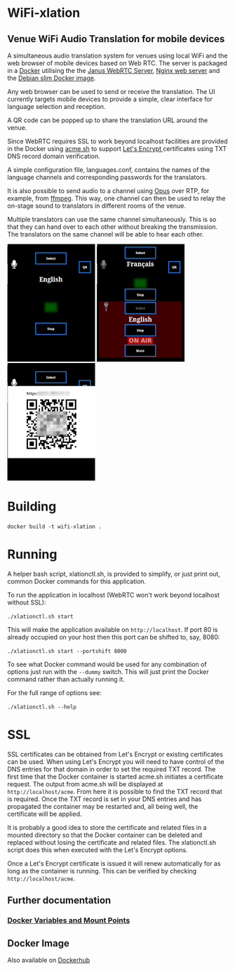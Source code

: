 # WiFi-xlation
## Venue WiFi Audio Translation for mobile devices
A simultaneous audio translation system for venues using local WiFi and the web browser of mobile devices based on Web RTC. The server is packaged in a [Docker](https://www.docker.com/) utilising the the [Janus WebRTC Server](https://github.com/meetecho/janus-gateway), [Nginx web server](https://www.nginx.com/) and the [Debian slim Docker image](https://hub.docker.com/_/debian).

Any web browser can be used to send or receive the translation. The UI currently targets mobile devices to provide a simple, clear interface for language selection and reception.

A QR code can be popped up to share the translation URL around the venue.

Since WebRTC requires SSL to work beyond localhost facilities are provided in the Docker using [acme.sh](https://github.com/acmesh-official/acme.sh) to support [Let's Encrypt ](https://letsencrypt.org/) certificates using TXT DNS record domain verification.

A simple configuration file, languages.conf, contains the names of the language channels and corresponding passwords for the translators.

It is also possible to send audio to a channel using [Opus](https://opus-codec.org/) over RTP, for example, from [ffmpeg](https://ffmpeg.org/). This way, one channel can then be used to relay the on-stage sound to translators in different rooms of the venue.

Multiple translators can use the same channel simultaneously. This is so that they can hand over to each other without breaking the transmission. The translators on the same channel will be able to hear each other.

![](src/doc/img/rx.png) ![](src/doc/img/tx.png) ![](src/doc/img/qr.png)


# Building

`docker build -t wifi-xlation .`


# Running

A helper bash script, xlationctl.sh, is provided to simplify, or just print out, common Docker commands for this application.

To run the application in localhost (WebRTC won't work beyond localhost without SSL):

`./xlationctl.sh start`

This will make the application available on `http://localhost`. If port 80 is already occupied on your host then this port can be shifted to, say, 8080:

`./xlationctl.sh start --portshift 8000`

To see what Docker command would be used for any combination of options just run with the `--dummy` switch. This will just print the Docker command rather than actually running it.

For the full range of options see:

`./xlationctl.sh --help`

# SSL
SSL certificates can be obtained from Let's Encrypt or existing certificates can be used. When using Let's Encrypt you will need to have control of the DNS entries for that domain in order to set the required TXT record. The first time that the Docker container is started acme.sh initiates a certificate request. The output from acme.sh will be displayed at `http://localhost/acme`. From here it is possible to find the TXT record that is required. Once the TXT record is set in your DNS entries and has propagated the container may be restarted and, all being well, the certificate will be applied.

It is probably a good idea to store the certificate and related files in a mounted directory so that the Docker container can be deleted and replaced without losing the certificate and related files. The xlationctl.sh script does this when executed with the Let's Encrypt options.

Once a Let's Encrypt certificate is issued it will renew automatically for as long as the container is running. This can be verified by checking `http://localhost/acme`.

## Further documentation

### [Docker Variables and Mount Points](src/doc/Docker%20variables%20and%20mount%20points.md)

## Docker Image
Also available on [Dockerhub](https://hub.docker.com/r/simonblandford/wifi-xlation)

